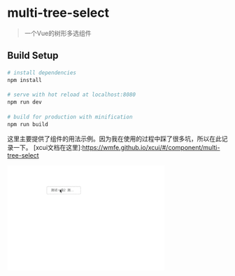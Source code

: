 # multi-tree-select

> 一个Vue的树形多选组件

## Build Setup

``` bash
# install dependencies
npm install

# serve with hot reload at localhost:8080
npm run dev

# build for production with minification
npm run build

```

这里主要提供了组件的用法示例。因为我在使用的过程中踩了很多坑，所以在此记录一下。
[xcui文档在这里]:https://wmfe.github.io/xcui/#/component/multi-tree-select


![](https://github.com/wangtingtingdvdsv/StudyNotes/blob/master/%E5%89%8D%E7%AB%AF%E6%A1%86%E6%9E%B6/vue/multi-tree-select/%E6%A0%91%E5%BD%A2%E5%A4%9A%E9%80%89.gif)

